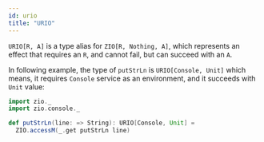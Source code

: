 ```yaml
---
id: urio
title: "URIO"
---
```


`URIO[R, A]` is a type alias for `ZIO[R, Nothing, A]`, which represents an effect that requires an `R`, and cannot fail, but can succeed with an `A`.

In following example, the type of `putStrLn` is `URIO[Console, Unit]` which means, it requires `Console` service as an environment, and it succeeds with `Unit` value:
```scala mdoc:invisible
import zio._
import zio.console._
```

```scala mdoc:silent
def putStrLn(line: => String): URIO[Console, Unit] =
  ZIO.accessM(_.get putStrLn line)
```
